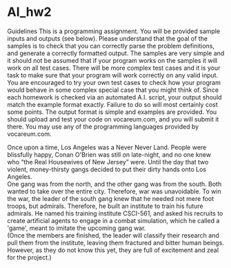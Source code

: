 # AI_hw2

Guidelines
This is a programming assignment. You will be provided sample inputs and outputs (see below). Please
understand that the goal of the samples is to check that you can correctly parse the problem definitions, and
generate a correctly formatted output. The samples are very simple and it should not be assumed that if your
program works on the samples it will work on all test cases. There will be more complex test cases and it is
your task to make sure that your program will work correctly on any valid input. You are encouraged to try
your own test cases to check how your program would behave in some complex special case that you might
think of. Since each homework is checked via an automated A.I. script, your output should match the
example format exactly. Failure to do so will most certainly cost some points. The output format is simple and
examples are provided. You should upload and test your code on vocareum.com, and you will submit it there.
You may use any of the programming languages provided by vocareum.com.

Once upon a time, Los Angeles was a Never Never Land.		People were blissfully happy, Conan O'Brien was still
on late-night, and no one knew who “the Real Housewives of New Jersey” were.	 	 Until the day that two
violent, money-thirsty gangs decided to put their dirty hands onto Los Angeles.		
One gang was from the north, and the other gang was from the south.		Both wanted to take over the entire
city.		Therefore, war was unavoidable.		To win the war, the leader of the south gang knew that he needed not
mere foot troops, but admirals.		Therefore, he built an institute to train his future admirals.		He named his
training institute CSCI-561, and asked his recruits to create artificial agents to engage in a combat simulation,
which he called a 'game', meant to imitate the upcoming gang war.		
(Once the members are finished, the leader will classify their research and pull them from the institute,
leaving them fractured and bitter human beings.	 	However, as they do not know this yet, they are full of
excitement and zeal for the project.)
